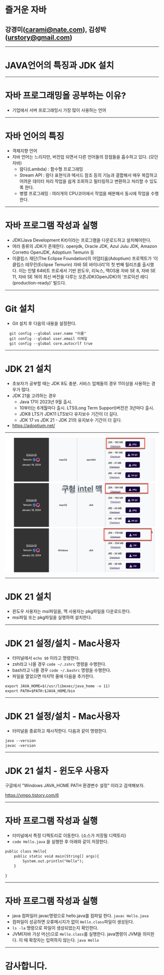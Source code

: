 # 즐거운 자바

## 강경미(carami@nate.com), 김성박 (urstory@gmail.com)

---

# JAVA언어의 특징과 JDK 설치

---

# 자바 프로그래밍을 공부하는 이유?

- 기업에서 서버 프로그래밍시 가장 많이 사용하는 언어

---

# 자바 언어의 특징

- 객체지향 언어
- 자바 언어는 느리지만, 버전업 되면서 다른 언어들의 장점들을 흡수하고 있다. (모던 자바)
  - 람다(Lambda) : 함수형 프로그래밍
  - Stream API : 람다 표현식과 메서드 참조 등의 기능과 결합해서 매우 복잡하고 어려운 데이터 처리 작업을 쉽게 조회하고 필터링하고 변환하고 처리할 수 있도록 한다.
  - 병렬 프로그래밍 : 여러개의 CPU코어에서 작업을 배분해서 동시에 작업을 수행한다.

---

# 자바 프로그램 작성과 실행

- JDK(Java Development Kit)이라는 프로그램을 다운로드하고 설치해야한다.
- 여러 종류의 JDK가 존재한다. openjdk, Oracle JDK, Azul Julu JDK, Amazon Corretto OpenJDK, Adoptium Temurin 등
- 이클립스 재단(The Eclipse Foundation)의 어댑티움(Adoptium) 프로젝트가 ‘이클립스 테무린(Eclipse Temurin) 자바 SE 바이너리’의 첫 번째 릴리즈를 출시했다. 이는 인텔 64비트 프로세서 기반 윈도우, 리눅스, 맥OS용 자바 SE 8, 자바 SE 11, 자바 SE 16의 최신 버전을 다루는 오픈JDK(OpenJDK)의 ‘프로덕션 레디(production-ready)’ 빌드다.

---

# Git 설치

- Git 설치 후 다음의 내용을 설정한다.

```
  git config --global user.name "이름"
  git config --global user.email 이메일
  git config --global core.autocrlf true
```

---

# JDK 21 설치

- 초보자가 공부할 때는 JDK 8도 충분. 서비스 업체들의 경우 11이상을 사용하는 경우가 많다.
- JDK 21을 고려하는 경우
  - Java 17이 2023년 9월 출시.
  - 10부터는 6개월마다 출시. LTS(Long Term Support)버전은 3년마다 출시.
  - JDK8 LTS가 JDK11 LTS보다 유지보수 기간이 더 길다.
  - JDK 17 vs JDK 21 - JDK 21의 유지보수 기간이 더 길다.
- https://adoptium.net/

---

![height:500](images/2024-03-05-15-31-18.png)

---

# JDK 21 설치

- 윈도우 사용자는 msi파일을, 맥 사용자는 pkg파일을 다운로드한다.
- msi파일 또는 pkg파일을 실행하여 설치한다.

---

# JDK 21 설정/설치 - Mac사용자

- 터미널에서 `echo $0` 이라고 명령한다.
- zsh라고 나올 경우
  `code ~/.zshrc` 명령을 수행한다.
- bash라고 나올 경우
  `code ~/.bashrc` 명령을 수행한다.
- 파일을 열었으면 마지막 줄에 다음을 추가한다.

```
export JAVA_HOME=$(/usr/libexec/java_home -v 11)
export PATH=$PATH:$JAVA_HOME/bin

```

---

# JDK 21 설정/설치 - Mac사용자

- 터미널을 종료하고 재시작한다. 다음과 같이 명령한다.

```
java --version
javac -version
```

---

# JDK 21 설치 - 윈도우 사용자

구글에서 "Windows JAVA_HOME PATH 환경변수 설정" 이라고 검색해보자.

https://vmpo.tistory.com/6

---

# 자바 프로그램 작성과 실행

- 터미널에서 특정 디렉토리로 이동한다. (소스가 저장될 디렉토리)
- `code Hello.java` 을 실행한 후 아래와 같이 저장한다.

```
public class Hello{
    public static void main(String[] args){
        System.out.println("Hello");
    }

}
```

---

# 자바 프로그램 작성과 실행

- java 컴파일러 javac명령으로 hello.java를 컴파일 한다.
  `javac Hello.java`
- 컴파일이 성공하면 오류메시지가 없이 `Hello.class`파일이 생성된다.
- `ls -la` 명령으로 파일이 생성되었는지 확인한다.
- JVM(자바 가상 머신)으로 `Hello.class`를 실행한다. java명령이 JVM을 의미한다. 이 때 확장자는 입력하지 않는다.
  `java Hello`

---

# 감사합니다.
